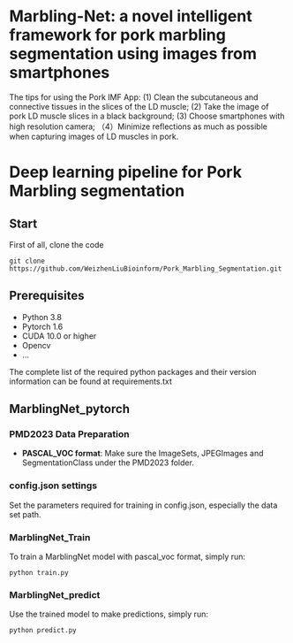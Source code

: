 # Marbling-Net: a novel intelligent framework for pork marbling segmentation using images from smartphones

The tips for using the Pork IMF App: (1) Clean the subcutaneous and connective tissues in the slices of the LD muscle; 
(2) Take the image of pork LD muscle slices in a black background; 
(3) Choose smartphones with high resolution camera; 
（4）Minimize reflections as much as possible when capturing images of LD muscles in pork.

# Deep learning pipeline for Pork Marbling segmentation

## Start
First of all, clone the code
```shell script
git clone https://github.com/WeizhenLiuBioinform/Pork_Marbling_Segmentation.git
```
## Prerequisites
* Python 3.8
* Pytorch 1.6
* CUDA 10.0 or higher
* Opencv
* ...

The complete list of the required python packages and their version information can be found at requirements.txt
## MarblingNet_pytorch

### PMD2023 Data Preparation
* **PASCAL_VOC format**: 
Make sure the ImageSets, JPEGImages and SegmentationClass under the PMD2023 folder.

### config.json settings
Set the parameters required for training in config.json, especially the data set path.

### MarblingNet_Train
To train a MarblingNet model with pascal_voc format, simply run:
```shell script
python train.py
```

### MarblingNet_predict
Use the trained model to make predictions, simply run:
```shell script
python predict.py
```
